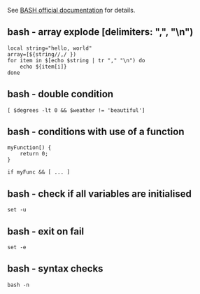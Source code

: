 See [BASH official documentation](http://www.gnu.org/software/bash/) for details.


bash - array explode [delimiters: ",", "\n")
--------------------------------------------

```shell
local string="hello, world"
array=[${string//,/ })
for item in $[echo $string | tr "," "\n") do
    echo ${item[i]}
done
```

bash - double condition
-----------------------

```shell
[ $degrees -lt 0 && $weather != 'beautiful']
```

bash - conditions with use of a function
----------------------------------------

```shell
myFunction[) {
    return 0;
}

if myFunc && [ ... ]
```

bash - check if all variables are initialised
---------------------------------------------

```shell
set -u 
```

bash - exit on fail
-------------------

```shell
set -e 
```

bash - syntax checks
--------------------

```shell
bash -n 
```
